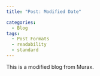 ```yaml
---
title: "Post: Modified Date"

categories:
  - Blog
tags:
  - Post Formats
  - readability
  - standard
---
```


This is a modified blog from Murax.
